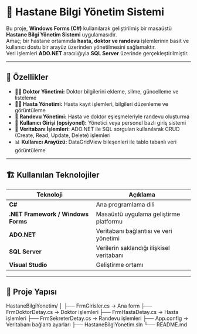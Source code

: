 # 🏥 Hastane Bilgi Yönetim Sistemi

Bu proje, **Windows Forms (C#)** kullanılarak geliştirilmiş bir masaüstü **Hastane Bilgi Yönetim Sistemi** uygulamasıdır.  
Amaç; bir hastane ortamında **hasta, doktor ve randevu** işlemlerinin basit ve kullanıcı dostu bir arayüz üzerinden yönetilmesini sağlamaktır.  
Veri işlemleri **ADO.NET** aracılığıyla **SQL Server** üzerinde gerçekleştirilmiştir.

---

## 🧩 Özellikler

- 👨‍⚕️ **Doktor Yönetimi:** Doktor bilgilerini ekleme, silme, güncelleme ve listeleme  
- 🧍‍♀️ **Hasta Yönetimi:** Hasta kayıt işlemleri, bilgileri düzenleme ve görüntüleme  
- 📅 **Randevu Yönetimi:** Hasta ve doktor eşleşmeleriyle randevu oluşturma  
- 🔐 **Kullanıcı Girişi (opsiyonel):** Yönetici veya personel bazlı giriş sistemi  
- 💾 **Veritabanı İşlemleri:** ADO.NET ile SQL sorguları kullanılarak CRUD (Create, Read, Update, Delete) işlemleri  
- 📊 **Kullanıcı Arayüzü:** DataGridView bileşenleri ile tablo tabanlı veri görüntüleme  

---

## 🏗️ Kullanılan Teknolojiler

| Teknoloji | Açıklama |
|------------|-----------|
| **C#** | Ana programlama dili |
| **.NET Framework / Windows Forms** | Masaüstü uygulama geliştirme platformu |
| **ADO.NET** | Veritabanı bağlantısı ve veri yönetimi |
| **SQL Server** | Verilerin saklandığı ilişkisel veritabanı |
| **Visual Studio** | Geliştirme ortamı |

---

## 📂 Proje Yapısı

HastaneBilgiYonetim/
│
├── FrmGirisler.cs → Ana form 
├── FrmDoktorDetay.cs → Doktor işlemleri
├── FrmHastaDetay.cs → Hasta işlemleri
├── FrmSekreterDetay.cs → Randevu işlemleri
├── App.config → Veritabanı bağlantı ayarları
├── HastaneBilgiYonetim.sln
└── README.md
